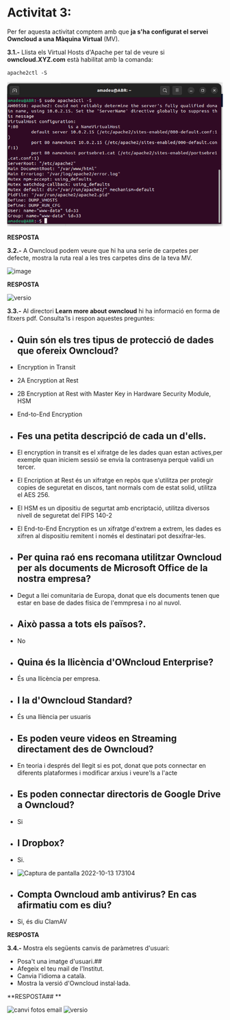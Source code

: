 
# Activitat 3:

Per fer aquesta activitat comptem amb que **ja s'ha configurat el servei Owncloud a una Màquina Virtual** (MV).

**3.1.-** Llista els Virtual Hosts d'Apache per tal de veure si **owncloud.XYZ.com** està habilitat amb la comanda:

```
apache2ctl -S
``` 

![image](https://github.com/Amamadeu10/MP08UF2/blob/main/Captura%20de%20pantalla%202022-10-13%20152532.png)

**RESPOSTA**

**3.2.-** A Owncloud podem veure que hi ha una serie de carpetes per defecte, mostra la ruta real a les tres carpetes dins de la teva MV.

![image](https://user-images.githubusercontent.com/110727546/194824543-c49bf482-ac93-432f-884c-d89487e587f3.png)


**RESPOSTA**

<img width="301" alt="versio" src="https://user-images.githubusercontent.com/100061627/195625112-c77434ea-d810-4461-ac51-4297777c1b13.png">


**3.3.-** Al directori **Learn more about owncloud** hi ha informació en forma de fitxers pdf. Consulta'ls i respon aquestes preguntes:

- ## Quin són els tres tipus de protecció de dades que ofereix Owncloud?
- Encryption in Transit
- 2A Encryption at Rest
- 2B Encryption at Rest with Master Key in Hardware Security Module, HSM
- End-to-End Encryption
- ## Fes una petita descripció de cada un d'ells.
- El encryption in transit es el xifratge de les dades quan estan actives,per exemple quan iniciem sessió se envia la contrasenya perquè validi un tercer.
- El Encription at Rest és un xifratge en repòs que s'utilitza per protegir copies de seguretat en discos, tant normals com de estat solid, utilitza el AES 256.
- El HSM es un dipositiu de segurtat amb encriptació, utilitza diversos nivell de seguretat del FIPS 140-2
- El End-to-End Encryption es un xifratge d'extrem a extrem, les dades es xifren al dispositiu remitent i només el destinatari pot desxifrar-les.
- ## Per quina raó ens recomana utilitzar Owncloud per als documents de Microsoft Office de la nostra empresa?  
- Degut a llei comunitaria de Europa, donat que els documents tenen que estar en base de dades física de l'emmpresa i no al nuvol.
- ## Això passa a tots els països?.
- No
- ## Quina és la llicència d'OWncloud Enterprise?
- És una llicència per empresa.
- ## I la d'Owncloud Standard?
- És una lliència per usuaris
- ## Es poden veure videos en Streaming directament des de Owncloud?
- En teoria i després del llegit si es pot, donat que pots connectar en diferents plataformes i modificar arxius i veure'ls a l'acte
- ## Es poden connectar directoris de Google Drive a Owncloud?
- Si
- ## I Dropbox?
- Si.
- <img width="520" alt="Captura de pantalla 2022-10-13 173104" src="https://user-images.githubusercontent.com/100061627/195640697-1b62cbc0-8795-4a9e-99af-53bb3737e705.png">

- ## Compta Owncloud amb antivirus? En cas afirmatiu com es diu?
- Si, és diu ClamAV 

**RESPOSTA**

**3.4.-** Mostra els següents canvis de paràmetres d'usuari:

- Posa't una imatge d'usuari.## 
- Afegeix el teu mail de l'Institut.
- Canvia l'idioma a català.
- Mostra la versió d'Owncloud instal·lada.

 **RESPOSTA## **
 
<img width="381" alt="canvi fotos email" src="https://user-images.githubusercontent.com/100061627/195624932-4210c645-6a7d-434f-b78e-2e44df998658.png">
 
<img width="301" alt="versio" src="https://user-images.githubusercontent.com/100061627/195641613-bbcf9123-8ff5-4437-bb70-63eb6e8b02fd.png">






